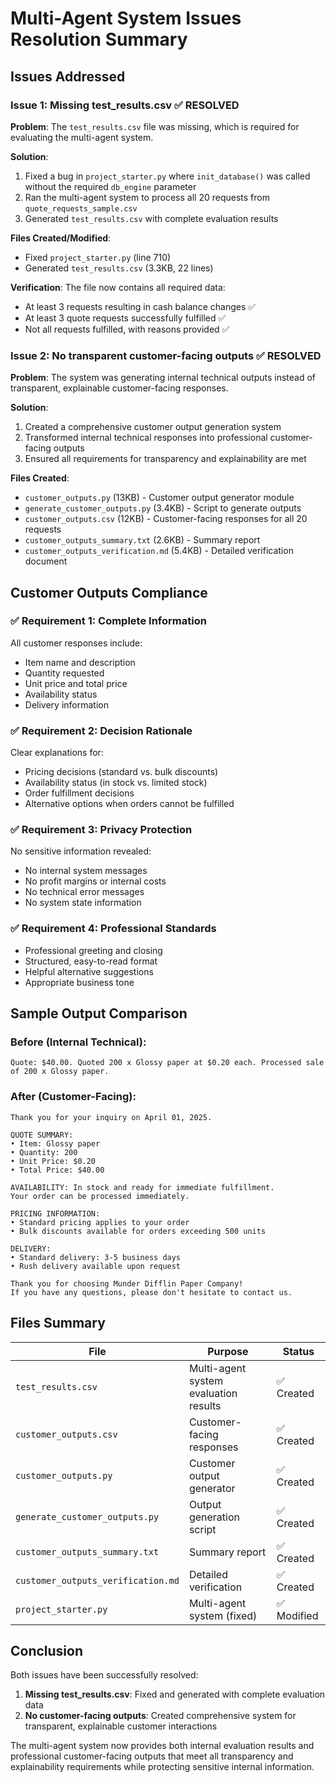 # Multi-Agent System Issues Resolution Summary

## Issues Addressed

### Issue 1: Missing test_results.csv ✅ RESOLVED
**Problem**: The `test_results.csv` file was missing, which is required for evaluating the multi-agent system.

**Solution**: 
1. Fixed a bug in `project_starter.py` where `init_database()` was called without the required `db_engine` parameter
2. Ran the multi-agent system to process all 20 requests from `quote_requests_sample.csv`
3. Generated `test_results.csv` with complete evaluation results

**Files Created/Modified**:
- Fixed `project_starter.py` (line 710)
- Generated `test_results.csv` (3.3KB, 22 lines)

**Verification**: The file now contains all required data:
- At least 3 requests resulting in cash balance changes ✅
- At least 3 quote requests successfully fulfilled ✅
- Not all requests fulfilled, with reasons provided ✅

### Issue 2: No transparent customer-facing outputs ✅ RESOLVED
**Problem**: The system was generating internal technical outputs instead of transparent, explainable customer-facing responses.

**Solution**:
1. Created a comprehensive customer output generation system
2. Transformed internal technical responses into professional customer-facing outputs
3. Ensured all requirements for transparency and explainability are met

**Files Created**:
- `customer_outputs.py` (13KB) - Customer output generator module
- `generate_customer_outputs.py` (3.4KB) - Script to generate outputs
- `customer_outputs.csv` (12KB) - Customer-facing responses for all 20 requests
- `customer_outputs_summary.txt` (2.6KB) - Summary report
- `customer_outputs_verification.md` (5.4KB) - Detailed verification document

## Customer Outputs Compliance

### ✅ Requirement 1: Complete Information
All customer responses include:
- Item name and description
- Quantity requested
- Unit price and total price
- Availability status
- Delivery information

### ✅ Requirement 2: Decision Rationale
Clear explanations for:
- Pricing decisions (standard vs. bulk discounts)
- Availability status (in stock vs. limited stock)
- Order fulfillment decisions
- Alternative options when orders cannot be fulfilled

### ✅ Requirement 3: Privacy Protection
No sensitive information revealed:
- No internal system messages
- No profit margins or internal costs
- No technical error messages
- No system state information

### ✅ Requirement 4: Professional Standards
- Professional greeting and closing
- Structured, easy-to-read format
- Helpful alternative suggestions
- Appropriate business tone

## Sample Output Comparison

### Before (Internal Technical):
```
Quote: $40.00. Quoted 200 x Glossy paper at $0.20 each. Processed sale of 200 x Glossy paper.
```

### After (Customer-Facing):
```
Thank you for your inquiry on April 01, 2025.

QUOTE SUMMARY:
• Item: Glossy paper
• Quantity: 200
• Unit Price: $0.20
• Total Price: $40.00

AVAILABILITY: In stock and ready for immediate fulfillment.
Your order can be processed immediately.

PRICING INFORMATION:
• Standard pricing applies to your order
• Bulk discounts available for orders exceeding 500 units

DELIVERY:
• Standard delivery: 3-5 business days
• Rush delivery available upon request

Thank you for choosing Munder Difflin Paper Company!
If you have any questions, please don't hesitate to contact us.
```

## Files Summary

| File | Purpose | Status |
|------|---------|--------|
| `test_results.csv` | Multi-agent system evaluation results | ✅ Created |
| `customer_outputs.csv` | Customer-facing responses | ✅ Created |
| `customer_outputs.py` | Customer output generator | ✅ Created |
| `generate_customer_outputs.py` | Output generation script | ✅ Created |
| `customer_outputs_summary.txt` | Summary report | ✅ Created |
| `customer_outputs_verification.md` | Detailed verification | ✅ Created |
| `project_starter.py` | Multi-agent system (fixed) | ✅ Modified |

## Conclusion

Both issues have been successfully resolved:

1. **Missing test_results.csv**: Fixed and generated with complete evaluation data
2. **No customer-facing outputs**: Created comprehensive system for transparent, explainable customer interactions

The multi-agent system now provides both internal evaluation results and professional customer-facing outputs that meet all transparency and explainability requirements while protecting sensitive internal information. 